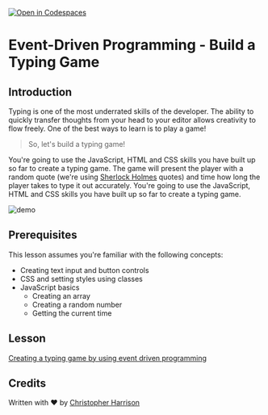 [![Open in Codespaces](https://classroom.github.com/assets/launch-codespace-2972f46106e565e64193e422d61a12cf1da4916b45550586e14ef0a7c637dd04.svg)](https://classroom.github.com/open-in-codespaces?assignment_repo_id=16563640)
# Event-Driven Programming - Build a Typing Game

## Introduction

Typing is one of the most underrated skills of the developer. The ability to quickly transfer thoughts from your head to your editor allows creativity to flow freely. One of the best ways to learn is to play a game!

> So, let's build a typing game!

You're going to use the JavaScript, HTML and CSS skills you have built up so far to create a typing game. The game will present the player with a random quote (we're using [Sherlock Holmes](https://en.wikipedia.org/wiki/Sherlock_Holmes) quotes) and time how long the player takes to type it out accurately. You're going to use the JavaScript, HTML and CSS skills you have built up so far to create a typing game.

![demo](images/demo.gif)

## Prerequisites

This lesson assumes you're familiar with the following concepts:

- Creating text input and button controls
- CSS and setting styles using classes
- JavaScript basics
  - Creating an array
  - Creating a random number
  - Getting the current time

## Lesson

[Creating a typing game by using event driven programming](./typing-game/README.md)

## Credits

Written with ♥️ by [Christopher Harrison](http://www.twitter.com/geektrainer)
